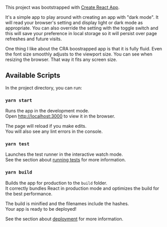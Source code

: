 This project was bootstrapped with [Create React App](https://github.com/facebook/create-react-app).

It's a simple app to play around with creating an app with "dark mode".  It will read your browser's setting and display light or dark mode as appropriate.  You can also override the setting with the toggle switch and this will save your preference in local storage so it will persist over page refreshes and future visits.  

One thing I like about the CRA boostrapped app is that it is fully fluid. Even the font size smoothly adjusts to the viewport size.  You can see when resizing the browser.  That way it fits any screen size.  

## Available Scripts

In the project directory, you can run:

### `yarn start`

Runs the app in the development mode.<br />
Open [http://localhost:3000](http://localhost:3000) to view it in the browser.

The page will reload if you make edits.<br />
You will also see any lint errors in the console.

### `yarn test`

Launches the test runner in the interactive watch mode.<br />
See the section about [running tests](https://facebook.github.io/create-react-app/docs/running-tests) for more information.

### `yarn build`

Builds the app for production to the `build` folder.<br />
It correctly bundles React in production mode and optimizes the build for the best performance.

The build is minified and the filenames include the hashes.<br />
Your app is ready to be deployed!

See the section about [deployment](https://facebook.github.io/create-react-app/docs/deployment) for more information.